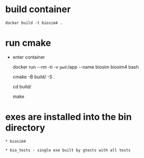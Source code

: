 # build container 

    docker build -t biosim4 .

# run cmake

* enter container

    docker run --rm -ti -v `pwd`:/app --name biosim biosim4 bash 

    cmake -B build/ -S .

    cd build/

    make

# exes are installed into the bin directory
    * biosim4

    * bio_tests - single exe built by gtests with all tests
